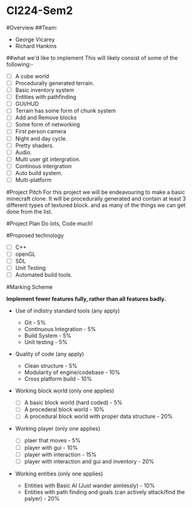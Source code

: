 # CI224-Sem2 

#Overview
##Team:
- George Vicarey
- Richard Hankins

##what we'd like to implement
This will likely consist of some of the following:-
- [ ] A cube world
- [ ] Procedurally generated terrain.
- [ ] Basic inventory system
- [ ] Entities with pathfinding
- [ ] GUI/HUD
- [ ] Terrain has some form of chunk system
- [ ] Add and Remove blocks
- [ ] Some form of networking
- [ ] First person camera
- [ ] Night and day cycle.
- [ ] Pretty shaders.
- [ ] Audio.
- [ ] Multi user git intergration.
- [ ] Continous intergration
- [ ] Auto build system.
- [ ] Multi-platform

#Project Pitch
For this project we will be endeavouring to make a basic minecraft clone. It will be procedurally generated and contain at least 3 different types of textured block. and as many of the things we can get done from the list.

#Project Plan
Do lots, Code much!

#Proposed technology
- [ ] C++
- [ ] openGL
- [ ] SDL
- [ ] Unit Testing
- [ ] Automated build tools.

#Marking Scheme

**Implement fewer features fully, rather than all features badly.**

- Use of indistry standard tools (any apply)
  - Git - 5%
  - Continuous Integration - 5%
  - Build System - 5%
  - Unit testing - 5%

- Quality of code (any apply)
  - Clean structure - 5%
  - Modularity of engine/codebase - 10%
  - Cross platform build - 10%

- Working block world (only one applies)
  - [ ] A basic block world (hard coded) - 5%
  - [ ] A procederal block world  - 10%
  - [ ] A procedural block world with proper data structure - 20%

- Working player (only one applies)
  - [ ] plaer that moves - 5%
  - [ ] player with gui - 10%
  - [ ] player with interaction - 15%
  - [ ] player with interaction and gui and inventory - 20%

- Working entities (only one applies)
  - Entities with Basic AI (Just wander aimlessly) - 10%
  - Entities with path finding and goals (can actively attack/find the palyer) - 20%

